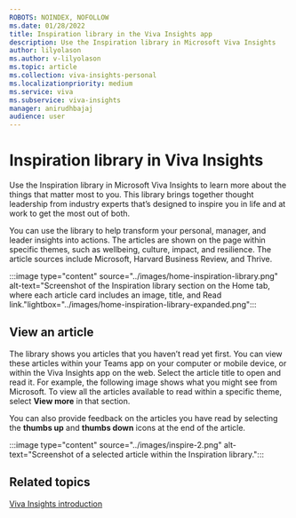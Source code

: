 ```yaml
---
ROBOTS: NOINDEX, NOFOLLOW
ms.date: 01/28/2022
title: Inspiration library in the Viva Insights app
description: Use the Inspiration library in Microsoft Viva Insights
author: lilyolason
ms.author: v-lilyolason
ms.topic: article
ms.collection: viva-insights-personal
ms.localizationpriority: medium 
ms.service: viva
ms.subservice: viva-insights
manager: anirudhbajaj
audience: user
---
```


# Inspiration library in Viva Insights

Use the Inspiration library in Microsoft Viva Insights to learn more about the things that matter most to you. This library brings together thought leadership from industry experts that’s designed to inspire you in life and at work to get the most out of both.

You can use the library to help transform your personal, manager, and leader insights into actions. The articles are shown on the page within specific themes, such as wellbeing, culture, impact, and resilience. The article sources include Microsoft, Harvard Business Review, and Thrive.

:::image type="content" source="../images/home-inspiration-library.png" alt-text="Screenshot of the Inspiration library section on the Home tab, where each article card includes an image, title, and Read link."lightbox="../images/home-inspiration-library-expanded.png":::

## View an article

The library shows you articles that you haven’t read yet first. You can view these articles within your Teams app on your computer or mobile device, or within the Viva Insights app on the web. Select the article title to open and read it. For example, the following image shows what you might see from Microsoft. To view all the articles available to read within a specific theme, select **View more** in that section.

You can also provide feedback on the articles you have read by selecting the **thumbs up** and **thumbs down** icons at the end of the article. 

:::image type="content" source="../images/inspire-2.png" alt-text="Screenshot of a selected article within the Inspiration library.":::

## Related topics

[Viva Insights introduction](../viva-teams-app.md)

